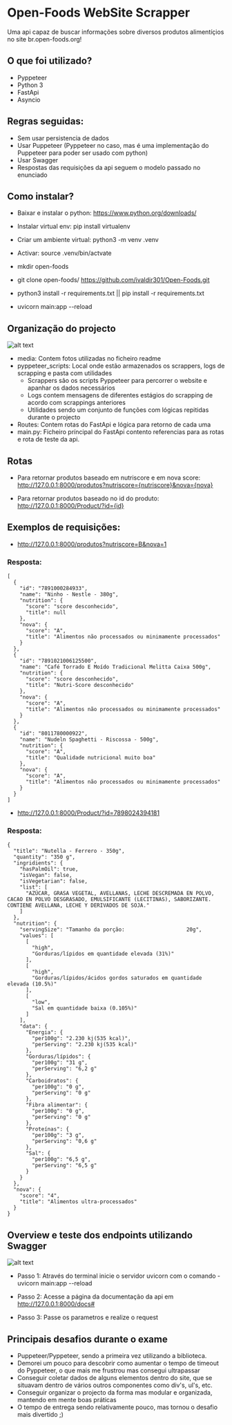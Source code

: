 
# Open-Foods WebSite Scrapper

Uma api capaz de buscar informações sobre diversos produtos alimentíçios no site br.open-foods.org!

## O que foi utilizado?

- Pyppeteer
- Python 3
- FastApi
- Asyncio

## Regras seguidas:

- Sem usar persistencia de dados
- Usar Puppeteer (Pyppeteer no caso, mas é uma implementação do Puppeteer para poder ser usado com python)
- Usar Swagger 
- Respostas das requisições da api seguem o modelo passado no enunciado

## Como instalar?

- Baixar e instalar o python: https://www.python.org/downloads/
- Instalar virtual env: pip install virtualenv
- Criar um ambiente virtual: python3 -m venv .venv
- Activar: source .venv/bin/actvate

- mkdir open-foods
- git clone open-foods/ https://github.com/ivaldir301/Open-Foods.git
- python3 install -r requirements.txt || pip install -r requirements.txt
- uvicorn main:app --reload

## Organização do projecto

![alt text](media/folderStructure.png?raw=true)

- media: Contem fotos utilizadas no ficheiro readme
- pyppeteer_scripts: Local onde estão armazenados os scrappers, logs de scrapping e pasta com utilidades
  - Scrappers são os scripts Pyppeteer para percorrer o website e apanhar os dados necessários
  - Logs contem mensagens de diferentes estágios do scrapping de acordo com scrappings anteriores
  - Utilidades sendo um conjunto de funções com lógicas repitidas durante o projecto
- Routes: Contem rotas do FastApi e lógica para retorno de cada uma
- main.py: Ficheiro príncipal do FastApi contento referencias para as rotas e rota de teste da api.

## Rotas

- Para retornar produtos baseado em nutriscore e em nova score: http://127.0.0.1:8000/produtos?nutriscore={nutriscore}&nova={nova}

- Para retornar produtos baseado no id do produto: http://127.0.0.1:8000/Product/?id={id}

## Exemplos de requisições:

- http://127.0.0.1:8000/produtos?nutriscore=B&nova=1

### Resposta:
```
[
  {
    "id": "7891000284933",
    "name": "Ninho - Nestle - 380g",
    "nutrition": {
      "score": "score desconhecido",
      "title": null
    },
    "nova": {
      "score": "A",
      "title": "Alimentos não processados ou minimamente processados"
    }
  },
  {
    "id": "7891021006125500",
    "name": "Café Torrado E Moído Tradicional Melitta Caixa 500g",
    "nutrition": {
      "score": "score desconhecido",
      "title": "Nutri-Score desconhecido"
    },
    "nova": {
      "score": "A",
      "title": "Alimentos não processados ou minimamente processados"
    }
  },
  {
    "id": "8011780000922",
    "name": "Nudeln Spaghetti - Riscossa - 500g",
    "nutrition": {
      "score": "A",
      "title": "Qualidade nutricional muito boa"
    },
    "nova": {
      "score": "A",
      "title": "Alimentos não processados ou minimamente processados"
    }
  }
]
```


- http://127.0.0.1:8000/Product/?id=7898024394181

### Resposta:
```
{
  "title": "Nutella - Ferrero - 350g",
  "quantity": "350 g",
  "ingridients": {
    "hasPalmOil": true,
    "isVegan": false,
    "isVegetarian": false,
    "list": [
      "AZÚCAR, GRASA VEGETAL, AVELLANAS, LECHE DESCREMADA EN POLVO, CACAO EN POLVO DESGRASADO, EMULSIFICANTE (LECITINAS), SABORIZANTE. CONTIENE AVELLANA, LECHE Y DERIVADOS DE SOJA."
    ]
  },
  "nutrition": {
    "servingSize": "Tamanho da porção:                    20g",
    "values": [
      [
        "high",
        "Gorduras/lípidos em quantidade elevada (31%)"
      ],
      [
        "high",
        "Gorduras/lípidos/ácidos gordos saturados em quantidade elevada (10.5%)"
      ],
      [
        "low",
        "Sal em quantidade baixa (0.105%)"
      ]
    ],
    "data": {
      "Energia": {
        "per100g": "2.230 kj(535 kcal)",
        "perServing": "2.230 kj(535 kcal)"
      },
      "Gorduras/lípidos": {
        "per100g": "31 g",
        "perServing": "6,2 g"
      },
      "Carboidratos": {
        "per100g": "0 g",
        "perServing": "0 g"
      },
      "Fibra alimentar": {
        "per100g": "0 g",
        "perServing": "0 g"
      },
      "Proteínas": {
        "per100g": "3 g",
        "perServing": "0,6 g"
      },
      "Sal": {
        "per100g": "6,5 g",
        "perServing": "6,5 g"
      }
    }
  },
  "nova": {
    "score": "4",
    "title": "Alimentos ultra-processados"
  }
}
```



## Overview e teste dos endpoints utilizando Swagger

![alt text](media/endpoints.png?raw=true)


- Passo 1: Através do terminal inicie o servidor uvicorn com o comando - uvicorn main:app --reload

- Passo 2: Acesse a página da documentação da api em http://127.0.0.1:8000/docs#

- Passo 3: Passe os parametros e realize o request

## Principais desafios durante o exame

- Puppeteer/Pyppeteer, sendo a primeira vez utilizando a biblioteca.
- Demorei um pouco para descobrir como aumentar o tempo de timeout do Pyppeteer, o que mais me frustrou mas consegui ultrapassar
- Conseguir coletar dados de alguns elementos dentro do site, que se situavam dentro de vários outros componentes como div's, ul's, etc.
- Conseguir organizar o projecto da forma mas modular e organizada, mantendo em mente boas práticas 
- O tempo de entrega sendo relativamente pouco, mas tornou o desafio mais divertido ;)

